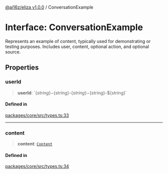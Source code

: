 [@ai16z/eliza v1.0.0](../index.md) / ConversationExample

# Interface: ConversationExample

Represents an example of content, typically used for demonstrating or testing purposes. Includes user, content, optional action, and optional source.

## Properties

### userId

> **userId**: \`$\{string\}-$\{string\}-$\{string\}-$\{string\}-$\{string\}\`

#### Defined in

[packages/core/src/types.ts:33](https://github.com/0xVitae/DarkSun/blob/main/packages/core/src/types.ts#L33)

***

### content

> **content**: [`Content`](Content.md)

#### Defined in

[packages/core/src/types.ts:34](https://github.com/0xVitae/DarkSun/blob/main/packages/core/src/types.ts#L34)
